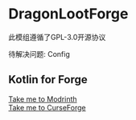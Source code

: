 # DragonLootForge
此模组遵循了GPL-3.0开源协议

待解决问题: Config
## Kotlin for Forge
[Take me to Modrinth ](https://modrinth.com/mod/kotlin-for-forge/versions)     
[Take me to CurseForge ](https://www.curseforge.com/minecraft/mc-mods/kotlin-for-forge)
